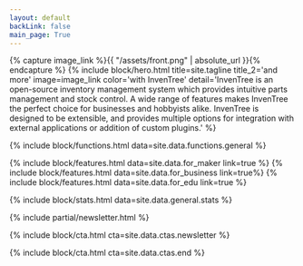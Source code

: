 ```yaml
---
layout: default
backLink: false
main_page: True
---
```


{% capture image_link %}{{ "/assets/front.png" | absolute_url }}{% endcapture %}
{% include block/hero.html
    title=site.tagline
    title_2='and more'
    image=image_link
    color='with InvenTree'
    detail='InvenTree is an open-source inventory management system which provides intuitive parts management and stock control. A wide range of features makes InvenTree the perfect choice for businesses and hobbyists alike. InvenTree is designed to be extensible, and provides multiple options for integration with external applications or addition of custom plugins.'
%}

{% include block/functions.html data=site.data.functions.general %}

{% include block/features.html data=site.data.for_maker link=true %}
{% include block/features.html data=site.data.for_business link=true%}
{% include block/features.html data=site.data.for_edu link=true %}

{% include block/stats.html data=site.data.general.stats %}

{% include partial/newsletter.html %}

{% include block/cta.html cta=site.data.ctas.newsletter %}

{% include block/cta.html cta=site.data.ctas.end %}

